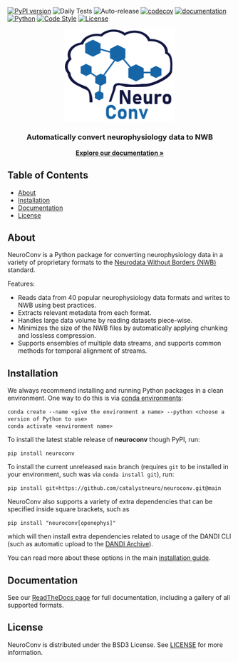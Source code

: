 [![PyPI version](https://badge.fury.io/py/neuroconv.svg)](https://badge.fury.io/py/neuroconv.svg)
![Daily Tests](https://github.com/catalystneuro/neuroconv/actions/workflows/dailies.yml/badge.svg)
![Auto-release](https://github.com/catalystneuro/neuroconv/actions/workflows/auto-publish.yml/badge.svg)
[![codecov](https://codecov.io/github/catalystneuro/neuroconv/coverage.svg?branch=main)](https://codecov.io/github/catalystneuro/neuroconv?branch=main)
[![documentation](https://readthedocs.org/projects/neuroconv/badge/?version=main)](https://neuroconv.readthedocs.io/en/main/)
[![Python](https://img.shields.io/pypi/pyversions/neuroconv.svg)](https://pypi.python.org/pypi/neuroconv)
[![Code Style](https://img.shields.io/badge/code%20style-black-000000.svg)](https://github.com/python/black)
[![License](https://img.shields.io/pypi/l/neuroconv.svg)](https://github.com/catalystneuro/neuroconv/license.txt)

<p align="center">
  <img src="https://github.com/catalystneuro/neuroconv/blob/main/docs/img/neuroconv_logo.png" width="250" alt="NeuroConv logo"/>
  <h3 align="center">Automatically convert neurophysiology data to NWB</h3>
</p>
<p align="center">
   <a href="https://neuroconv.readthedocs.io/"><strong>Explore our documentation »</strong></a>
</p>


<!-- TABLE OF CONTENTS -->

## Table of Contents

- [About](#about)
- [Installation](#installation)
- [Documentation](#documentation)
- [License](#license)

## About

NeuroConv is a Python package for converting neurophysiology data in a variety of proprietary formats to the [Neurodata Without Borders (NWB)](http://nwb.org) standard.

Features:

* Reads data from 40 popular neurophysiology data formats and writes to NWB using best practices.
* Extracts relevant metadata from each format.
* Handles large data volume by reading datasets piece-wise.
* Minimizes the size of the NWB files by automatically applying chunking and lossless compression.
* Supports ensembles of multiple data streams, and supports common methods for temporal alignment of streams.

## Installation
We always recommend installing and running Python packages in a clean environment. One way to do this is via [conda environments](https://conda.io/projects/conda/en/latest/user-guide/tasks/manage-environments.html#activating-an-environment):

```shell
conda create --name <give the environment a name> --python <choose a version of Python to use>
conda activate <environment name>
```

To install the latest stable release of **neuroconv** though PyPI, run:

```shell
pip install neuroconv
```

To install the current unreleased `main` branch (requires `git` to be installed in your environment, such was via `conda install git`), run:

```shell
pip install git+https://github.com/catalystneuro/neuroconv.git@main
```

NeuroConv also supports a variety of extra dependencies that can be specified inside square brackets, such as

```shell
pip install "neuroconv[openephys]"
```

which will then install extra dependencies related to usage of the DANDI CLI (such as automatic upload to the [DANDI Archive](https://www.dandiarchive.org/)).

You can read more about these options in the main [installation guide](https://neuroconv.readthedocs.io/en/main/user_guide/datainterfaces.html#installation).


## Documentation
See our [ReadTheDocs page](https://neuroconv.readthedocs.io/en/main/) for full documentation, including a gallery of all supported formats.

## License
NeuroConv is distributed under the BSD3 License. See [LICENSE](https://github.com/catalystneuro/neuroconv/blob/main/license.txt) for more information.
